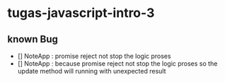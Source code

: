 # tugas-javascript-intro-3

## known Bug

- [] NoteApp : promise reject not stop the logic proses
- [] NoteApp : because promise reject not stop the logic proses so the update method will running with unexpected result
